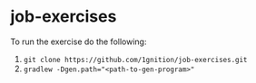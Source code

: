 # job-exercises

To run the exercise do the following:  

1. `git clone https://github.com/1gnition/job-exercises.git`
2. `gradlew -Dgen.path="<path-to-gen-program>"`
